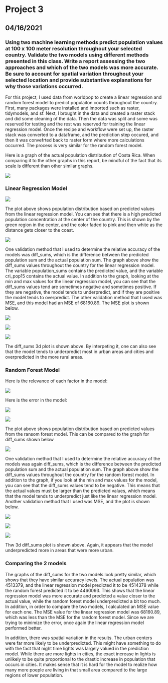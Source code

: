 # Project 3
## 04/16/2021
### Using two machine learning methods predict population values at 100 x 100 meter resolution throughout your selected country. Validate the two models using different methods presented in this class. Write a report assessing the two approaches and which of the two models was more accurate. Be sure to account for spatial variation throughout your selected location and provide substantive explanations for why those variations occurred. 

For this project, I used data from worldpop to create a linear regression and random forest model to predict populaiton counts throughout the country. First, many packages were installed and imported such as raster, tidymodels, and sf. Next, I brought in the data and created a raster stack and did some cleaning of the data. Then the data was split and some was reserved for testing and the rest was reserved for training the linear regression model. Once the recipe and workflow were set up, the raster stack was converted to a dataframe, and the prediction step occured, and then it was convefrted back to raster form where more calculations occurred. The process is very similar for the random forest model. 

Here is a graph of the actual population distribution of Costa Rica. When comparing it to the other graphs in this report, be mindful of the fact that its scale is different than other similar graphs. 

![](actualpop.png)

### Linear Regression Model

![](white1.png)

The plot above shows population distribution based on predicted values from the linear regression model. You can see that there is a high predicted population concentration at the center of the country. This is shown by the green region in the center, and the color faded to pink and then white as the distance gets closer to the coast. 

![](green1.png)

One validation method that I used to determine the relative accuracy of the models was diff_sums, which is the difference between the predicted population sum and the actual population sum. The graph above show the diff_sums values throughout the country for the linear regression model. The variable population_sums contains the predicted value, and the variable cri_pop15 contains the actual value. In addition to the graph, looking at the min and max values for the linear regression model, you can see that the diff_sums values tend are sometimes negative and sometimes positive. If they are negative, the model tends to underpredict, and if they are positive the model tends to overpredict. The other validation method that I used was MSE, and this model had an MSE of 68160.89. The MSE plot is shown below. 

![](mse1.png)

![](nums1.png)

![](3d.png)

The diff_sums 3d plot is shown above. By interpeting it, one can also see that the model tends to underpredict most in urban areas and cities and overpredicted in the more rural areas. 


### Random Forest Model

Here is the relevance of each factor in the model:

![](rf1.png)

Here is the error in the model: 

![](rf2.png)


![](white2.png)

The plot above shows population distribution based on predicted values from the ransom forest model. This can be compared to the graph for diff_sums shown below

![](green2.png)

One validation method that I used to determine the relative accuracy of the models was again diff_sums, which is the difference between the predicted population sum and the actual population sum. The graph above show the diff_sums values throughout the country for the random forest  model. In addition to the graph, if you look at the min and max values for the model, you can see that the diff_sums values tend to be negative. This means that the actual values must be larger than the predicted values, which means that the model tends to underpredict just like the linear regression model. Another validation method that I used was MSE, and the plot is shown below. 

![](mse2.png)

![](nums2.png)

![](3d2.png)

Thw 3d diff_sums plot is shown above. Again, it appears that the model underpredicted more in areas that were more urban.

### Comparing the 2 models 

The graphs of the diff_sums for the two models look pretty similar, which shows that they have similar accuracy levels. The actual population was 4513379, and the linear regression model predicted it to be 4514378 while the random forest predicted it to be 4460093. This shows that the linear regression model was more accurate and predicted a value closer to the actual value, while the random forest model underpredicted a bit too much. In addition, in order to compare the two models, I calculated an MSE value for each one. The MSE value for the linear regression model was 68160.89, which was less than the MSE for the random forest model. Since we are trying to minimize the error, once again the linear regression model performed better. 

In addition, there was spatial variation in the results. The urban centers were far more likely to be underpredicted. This might have something to do with the fact that night time lights was largely valued in the prediction model. While there are more lights in cities, the exact increase in lights is unlikely to be quite proportional to the drastic increase in population that occurs in cities. It makes sense that it is hard for the model to realize how many more poeple are living in that small area compared to the large regions of lower population. 


